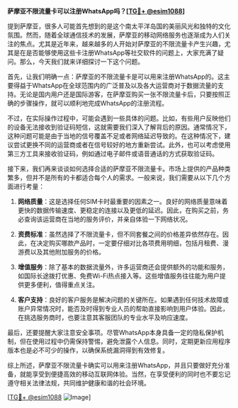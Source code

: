 **萨摩亚不限流量卡可以注册WhatsApp吗？[[TG💪+ @esim1088](https://t.me/s/esim1088)]**

提到萨摩亚，很多人可能首先想到的是这个南太平洋岛国的美丽风光和独特的文化氛围。然而，随着全球通信技术的发展，萨摩亚的移动网络服务也逐渐成为人们关注的焦点。尤其是近年来，越来越多的人开始对萨摩亚的不限流量卡产生兴趣，尤其是在是否能够使用这些卡注册WhatsApp等社交软件的问题上，大家充满了疑问。那么，今天我们就来详细探讨一下这个问题。

首先，让我们明确一点：萨摩亚的不限流量卡是可以用来注册WhatsApp的。这主要得益于WhatsApp在全球范围内的广泛普及以及各大运营商对于数据流量的支持。无论是国内用户还是国际游客，在萨摩亚购买一张不限流量卡后，只要按照正确的步骤操作，就可以顺利地完成WhatsApp的注册流程。

不过，在实际操作过程中，可能会遇到一些具体的问题。比如，有些用户反映他们的设备无法接收到验证码短信，这就需要我们深入了解背后的原因。通常情况下，这种问题可能是由于当地的信号覆盖不足或者网络延迟导致的。在这种情况下，建议尝试更换不同的运营商或者在信号较好的地方重新尝试。此外，也可以考虑使用第三方工具来接收验证码，例如通过电子邮件或语音通话的方式获取验证码。

接下来，我们再来谈谈如何选择合适的萨摩亚不限流量卡。市场上提供的产品种类繁多，但并不是所有的卡都适合每个人的需求。一般来说，我们需要从以下几个方面进行考量：

1. **网络质量**：这是选择任何SIM卡时最重要的因素之一。良好的网络质量意味着更快的数据传输速度、更稳定的连接以及更低的延迟。因此，在购买之前，务必查询该运营商在当地的服务评价，并亲自体验一下网络状况。
   
2. **资费标准**：虽然选择了不限流量卡，但不同套餐之间的价格差异依然存在。因此，在决定购买哪款产品时，一定要仔细对比各项费用明细，包括月租费、漫游费以及其他附加服务的价格。

3. **增值服务**：除了基本的数据流量外，许多运营商还会提供额外的功能和服务，如国际长途拨打优惠、免费Wi-Fi热点接入等。这些增值服务往往能为用户提供更多便利，值得重点关注。

4. **客户支持**：良好的客户服务是解决问题的关键所在。如果遇到任何技术故障或账户异常情况时，能否及时得到专业人员的帮助直接影响到用户体验。因此，在挑选服务商时，也要注意其客服团队的专业水平及响应速度。

最后，还要提醒大家注意安全事项。尽管WhatsApp本身具备一定的隐私保护机制，但在使用过程中仍需保持警惕，避免泄露个人信息。同时，定期更新应用程序版本也是必不可少的操作，以确保系统漏洞得到有效修复。

综上所述，萨摩亚不限流量卡确实可以用来注册WhatsApp，并且只要做好充分准备，就能享受到便捷高效的移动互联网体验。当然，在享受便利的同时也不要忘记遵守相关法律法规，共同维护健康和谐的社会环境。

[[TG💪+ @esim1088](https://t.me/s/esim1088) ![Image](https://i.postimg.cc/4NQfJmqS/Snipaste-2025-05-13-00-14-12.png)]